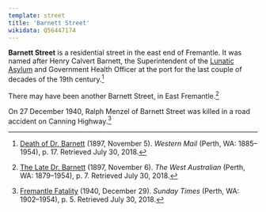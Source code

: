 ```yaml
---
template: street
title: 'Barnett Street'
wikidata: Q56447174
---
```


**Barnett Street** is a residential street in the east end of Fremantle.
It was named after Henry Calvert Barnett,
the Superintendent of the [Lunatic Asylum](../buildings/Finnerty_Street/1_Finnerty_Street.html)
and Government Health Officer at the port for the last couple of decades of the 19th century.[^WesternMail]

There may have been another Barnett Street, in East Fremantle.[^West1897]

On 27 December 1940, Ralph Menzel of Barnett Street was killed in a road accident on Canning Highway.[^FremantleFatality]

[^WesternMail]: [Death of Dr. Barnett](http://nla.gov.au/nla.news-article33146178) (1897, November 5). *Western Mail* (Perth, WA: 1885–1954), p. 17. Retrieved July 30, 2018.
[^West1897]: [The Late Dr. Barnett](http://nla.gov.au/nla.news-article3187384) (1897, November 6). *The West Australian* (Perth, WA: 1879–1954), p. 7. Retrieved July 30, 2018.
[^FremantleFatality]: [Fremantle Fatality](http://nla.gov.au/nla.news-article58959645) (1940, December 29). *Sunday Times* (Perth, WA: 1902–1954), p. 5. Retrieved July 30, 2018.
